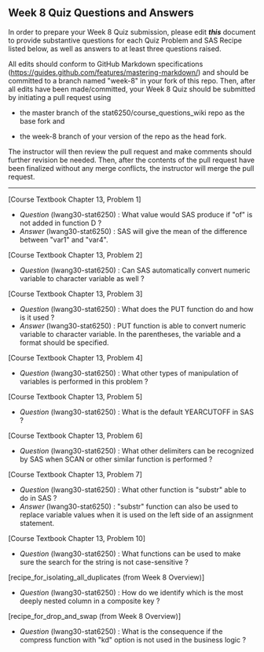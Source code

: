 ## Week 8 Quiz Questions and Answers

In order to prepare your Week 8 Quiz submission, please edit ***this*** document to provide substantive questions for each Quiz Problem and SAS Recipe listed below, as well as answers to at least three questions raised.

All edits should conform to GitHub Markdown specifications (https://guides.github.com/features/mastering-markdown/) and should be committed to a branch named "week-8" in your fork of this repo. Then, after all edits have been made/committed, your Week 8 Quiz should be submitted by initiating a pull request using

- the master branch of the stat6250/course_questions_wiki repo as the base fork and

- the week-8 branch of your version of the repo as the head fork.

The instructor will then review the pull request and make comments should further revision be needed. Then, after the contents of the pull request have been finalized without any merge conflicts, the instructor will merge the pull request.

********************************************************************************



[Course Textbook Chapter 13, Problem 1]
- *Question* (lwang30-stat6250) : What value would SAS produce if "of" is not added in function D ?
- *Answer* (lwang30-stat6250) : SAS will give the mean of the difference between "var1" and "var4".


[Course Textbook Chapter 13, Problem 2]
- *Question* (lwang30-stat6250) : Can SAS automatically convert numeric variable to character variable as well ?


[Course Textbook Chapter 13, Problem 3]
- *Question* (lwang30-stat6250) : What does the PUT function do and how is it used ?
- *Answer* (lwang30-stat6250) : PUT function is able to convert numeric variable to character variable. In the parentheses, the variable and a format should be specified.


[Course Textbook Chapter 13, Problem 4]
- *Question* (lwang30-stat6250) : What other types of manipulation of variables is performed in this problem ?


[Course Textbook Chapter 13, Problem 5]
- *Question* (lwang30-stat6250) : What is the default YEARCUTOFF in SAS ?


[Course Textbook Chapter 13, Problem 6]
- *Question* (lwang30-stat6250) : What other delimiters can be recognized by SAS when SCAN or other similar function is performed ?


[Course Textbook Chapter 13, Problem 7]
- *Question* (lwang30-stat6250) : What other function is "substr" able to do in SAS ?
- *Answer* (lwang30-stat6250) : "substr" function can also be used to replace variable values when it is used on the left side of an assignment statement.


[Course Textbook Chapter 13, Problem 10]
- *Question* (lwang30-stat6250) : What functions can be used to make sure the search for the string is not case-sensitive ?


[recipe_for_isolating_all_duplicates (from Week 8 Overview)]
- *Question* (lwang30-stat6250) : How do we identify which is the most deeply nested column in a composite key ?


[recipe_for_drop_and_swap (from Week 8 Overview)]
- *Question* (lwang30-stat6250) : What is the consequence if the compress function with "kd" option is not used in the business logic ?

